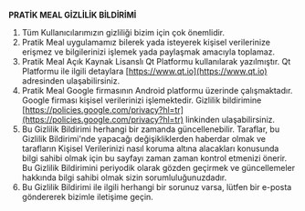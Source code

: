 **PRATİK MEAL GİZLİLİK BİLDİRİMİ**

1. Tüm Kullanıcılarımızın gizliliği bizim için çok önemlidir. 
2. Pratik Meal uygulamamız bilerek yada isteyerek kişisel verilerinize erişmez ve bilgilerinizi işlemek yada paylaşmak amacıyla toplamaz.
3. Pratik Meal Açık Kaynak Lisanslı Qt Platformu kullanılarak yazılmıştır. Qt Platformu ile ilgili detaylara [https://www.qt.io](https://www.qt.io) adresinden ulaşabilirsiniz.
4. Pratik Meal Google firmasının Android platformu üzerinde çalışmaktadır. Google firması kişisel verilerinizi işlemektedir. Gizlilik bildirimine [https://policies.google.com/privacy?hl=tr](https://policies.google.com/privacy?hl=tr) linkinden ulaşabilirsiniz.
5. Bu Gizlilik Bildirimi herhangi bir zamanda güncellenebilir. Taraflar, bu Gizlilik Bildirimi'nde yapacağı değişikliklerden haberdar olmak ve tarafların Kişisel Verilerinizi nasıl koruma altına alacakları konusunda bilgi sahibi olmak için bu sayfayı zaman zaman kontrol etmenizi önerir. Bu Gizlilik Bildirimini periyodik olarak gözden geçirmek ve güncellemeler hakkında bilgi sahibi olmak sizin sorumluluğunuzdadır.
6. Bu Gizlilik Bildirimi ile ilgili herhangi bir sorunuz varsa, lütfen bir e-posta göndererek bizimle iletişime geçin.
